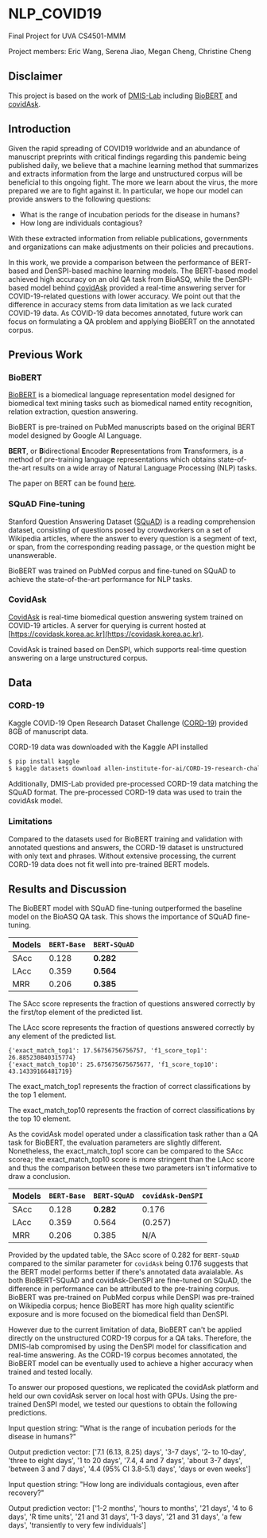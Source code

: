 # NLP_COVID19
Final Project for UVA CS4501-MMM

Project members: Eric Wang, Serena Jiao, Megan Cheng, Christine Cheng

## Disclaimer
This project is based on the work of [DMIS-Lab](https://dmis.korea.ac.kr) including [BioBERT](https://github.com/dmis-lab/biobert/blob/master) and [covidAsk](https://github.com/dmis-lab/covidAsk/blob/master).

## Introduction
Given the rapid spreading of COVID19 worldwide and an abundance of manuscript preprints with critical findings regarding this pandemic being published daily, we believe that a machine learning method that summarizes and extracts information from the large and unstructured corpus will be beneficial to this ongoing fight. The more we learn about the virus, the more prepared we are to fight against it. In particular, we hope our model can provide answers to the following questions:
* What is the range of incubation periods for the disease in humans?
* How long are individuals contagious?

With these extracted information from reliable publications, governments and organizations can make adjustments on their policies and precautions.

In this work, we provide a comparison between the performance of BERT-based and DenSPI-based machine learning models. The BERT-based model achieved high accuracy on an old QA task from BioASQ, while the DenSPI-based model behind [covidAsk](https://covidask.korea.ac.kr) provided a real-time answering server for COVID-19-related questions with lower accuracy. We point out that the difference in accuracy stems from data limitation as we lack curated COVID-19 data. As COVID-19 data becomes annotated, future work can focus on formulating a QA problem and applying BioBERT on the annotated corpus.

## Previous Work

### BioBERT
[BioBERT](https://github.com/dmis-lab/biobert/blob/master) is a biomedical language representation model designed for biomedical text mining tasks such as biomedical named entity recognition, relation extraction, question answering. 

BioBERT is pre-trained on PubMed manuscripts based on the original BERT model designed by Google AI Language.

**BERT**, or **B**idirectional **E**ncoder **R**epresentations from
**T**ransformers, is a method of pre-training language representations which
obtains state-of-the-art results on a wide array of Natural Language Processing
(NLP) tasks.

The paper on BERT can be found [here](https://arxiv.org/abs/1810.04805).

### SQuAD Fine-tuning

Stanford Question Answering Dataset ([SQuAD](https://rajpurkar.github.io/SQuAD-explorer/)) is a reading comprehension dataset, consisting of questions posed by crowdworkers on a set of Wikipedia articles, where the answer to every question is a segment of text, or span, from the corresponding reading passage, or the question might be unanswerable.

BioBERT was trained on PubMed corpus and fine-tuned on SQuAD to achieve the state-of-the-art performance for NLP tasks. 

### CovidAsk
[CovidAsk](https://github.com/dmis-lab/covidAsk) is real-time biomedical question answering system trained on COVID-19 articles. A server for querying is current hosted at [https://covidask.korea.ac.kr](https://covidask.korea.ac.kr).

CovidAsk is trained based on DenSPI, which supports real-time question answering on a large unstructured corpus.

## Data

### CORD-19

Kaggle COVID-19 Open Research Dataset Challenge ([CORD-19](https://www.kaggle.com/allen-institute-for-ai/CORD-19-research-challenge)) provided 8GB of manuscript data. 

CORD-19 data was downloaded with the Kaggle API installed 

```bash
$ pip install kaggle
$ kaggle datasets download allen-institute-for-ai/CORD-19-research-challenge
```

Additionally, DMIS-Lab provided pre-processed CORD-19 data matching the SQuAD format. The pre-processed CORD-19 data was used to train the covidAsk model.

### Limitations

Compared to the datasets used for BioBERT training and validation with annotated questions and answers, the CORD-19 dataset is unstructured with only text and phrases. Without extensive processing, the current CORD-19 data does not fit well into pre-trained BERT models.

## Results and Discussion

The BioBERT model with SQuAD fine-tuning outperformed the baseline model on the BioASQ QA task. This shows the importance of SQuAD fine-tuning.

Models       | `BERT-Base`  | `BERT-SQuAD`
------------ | ----------   | --------------
SAcc         | 0.128        | **0.282**
LAcc         | 0.359        | **0.564**
MRR          | 0.206        | **0.385**

The SAcc score represents the fraction of questions answered correctly by the first/top element of the predicted list.

The LAcc score represents the fraction of questions answered correctly by any element of the predicted list.

```
{'exact_match_top1': 17.56756756756757, 'f1_score_top1': 26.885230840315774}
{'exact_match_top10': 25.675675675675677, 'f1_score_top10': 43.14339166481719}
```

The exact_match_top1 represents the fraction of correct classifications by the top 1 element.

The exact_match_top10 represents the fraction of correct classifications by the top 10 element.


As the covidAsk model operated under a classification task rather than a QA task for BioBERT, the evaluation parameters are slightly different. Nonetheless, the exact_match_top1 score can be compared to the SAcc scorea; the exact_match_top10 score is more stringent than the LAcc score and thus the comparison between these two parameters isn't informative to draw a conclusion.

Models       | `BERT-Base`  | `BERT-SQuAD`  | `covidAsk-DenSPI`  
------------ | ----------   | --------------| --------------
SAcc         | 0.128        | **0.282**     | 0.176
LAcc         | 0.359        | 0.564         | (0.257)
MRR          | 0.206        | 0.385         | N/A

Provided by the updated table, the SAcc score of 0.282 for `BERT-SQuAD` compared to the similar parameter for `covidAsk` being 0.176 suggests that the BERT model performs better if there's annotated data avaialable. As both BioBERT-SQuAD and covidAsk-DenSPI are fine-tuned on SQuAD, the difference in performance can be attributed to the pre-training corpus. BioBERT was pre-trained on PubMed corpus while DenSPI was pre-trained on Wikipedia corpus; hence BioBERT has more high quality scientific exposure and is more focused on the biomedical field than DenSPI.

However due to the current limitation of data, BioBERT can't be applied directly on the unstructured CORD-19 corpus for a QA taks. Therefore, the DMIS-lab compromised by using the DenSPI model for classification and real-time answering. As the CORD-19 corpus becomes annotated, the BioBERT model can be eventually used to achieve a higher accuracy when trained and tested locally.

To answer our proposed questions, we replicated the covidAsk platform and held our own covidAsk server on local host with GPUs. Using the pre-trained DenSPI model, we tested our questions to obtain the following predictions.

Input question string: "What is the range of incubation periods for the disease in humans?"

Output prediction vector: ['7.1 (6.13, 8.25) days', '3-7 days', '2‐ to 10‐day', 'three to eight days', '1 to 20 days', '7.4, 4 and 7 days', 'about 3-7 days', 'between 3 and 7 days', '4.4 (95% CI 3.8-5.1) days', 'days or even weeks']


Input question string: "How long are individuals contagious, even after recovery?"

Output prediction vector: ['1-2 months', 'hours to months', '21 days', '4 to 6 days', 'R time units', '21 and 31 days', '1-3 days', '21 and 31 days', 'a few days', 'transiently to very few individuals']


